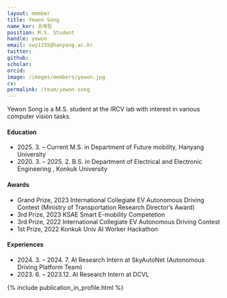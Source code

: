 ```yaml
---
layout: member
title: Yewon Song
name_kor: 송예원
position: M.S. Student
handle: yewon
email: swy1155@hanyang.ac.kr
twitter: 
github: 
scholar: 
orcid: 
image: /images/members/yewon.jpg
cv: 
permalink: /team/yewon-song
---
```


Yewon Song is a M.S. student at the IRCV lab with interest in various computer vision tasks.


#### Education

<ul class="chronological">
  <li><span>2025. 3. – Current</span> M.S. in Department of Future mobility, Hanyang University</li>
  <li><span>2020. 3. – 2025. 2.</span> B.S. in Department of Electrical and Electronic Engineering
, Konkuk University</li>
  
</ul>

#### Awards
<ul class="chronological">
  <li>Grand Prize, 2023 International Collegiate EV Autonomous Driving Contest (Ministry of Transportation Research Director’s Award)  </li>
  <li>3rd Prize, 2023  KSAE Smart E-mobility Competetion</li>
  <li>3rd Prize, 2022 International Collegiate EV Autonomous Driving Contest</li>
  <li>1st Prize, 2022 Konkuk Univ AI Worker Hackathon</li>
</ul>

#### Experiences
<ul class="chronological">
  <li><span>2024. 3. – 2024. 7.</span> AI Research Intern at SkyAutoNet (Autonomous Driving Platform Team) </li>

  <li><span>2023. 6. – 2023.12.</span> AI Research Intern at DCVL </li>

</ul>



{% include publication_in_profile.html %}
